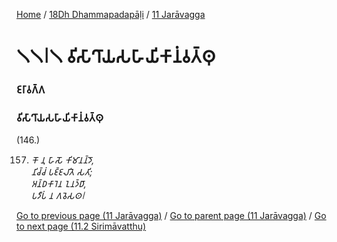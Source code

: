 
[Home](/) / [18Dh Dhammapadapāḷi](/tipitaka/18Dh.md) / [11 Jarāvagga](/tipitaka/18Dh/11.md)

# 𑁧𑁧𑁇𑁧 𑀯𑀺𑀲𑀸𑀔𑀸𑀬𑀲𑀳𑀸𑀬𑀺𑀓𑀸𑀦𑀁𑀯𑀢𑁆𑀣𑀼

### 𑀚𑀭𑀸𑀯𑀕𑁆𑀕

### 𑀯𑀺𑀲𑀸𑀔𑀸𑀬𑀲𑀳𑀸𑀬𑀺𑀓𑀸𑀦𑀁𑀯𑀢𑁆𑀣𑀼

(146.)

157. _𑀓𑁄 𑀦𑀼 𑀳𑀸𑀲𑁄 𑀓𑀺𑀫𑀸𑀦𑀦𑁆𑀤𑁄,_  
_𑀦𑀺𑀘𑁆𑀘𑀁 𑀧𑀚𑁆𑀚𑀮𑀺𑀢𑁂 𑀲𑀢𑀺;_  
_𑀅𑀦𑁆𑀥𑀓𑀸𑀭𑁂𑀦 𑀑𑀦𑀤𑁆𑀥𑀸,_  
_𑀧𑀤𑀻𑀧𑀁 𑀦 𑀕𑀯𑁂𑀲𑀣𑁇_  


[Go to previous page (11 Jarāvagga)](/tipitaka/18Dh/11.md) / [Go to parent page (11 Jarāvagga)](/tipitaka/18Dh/11.md) / [Go to next page (11.2 Sirimāvatthu)](/tipitaka/18Dh/11/11.2.md)


